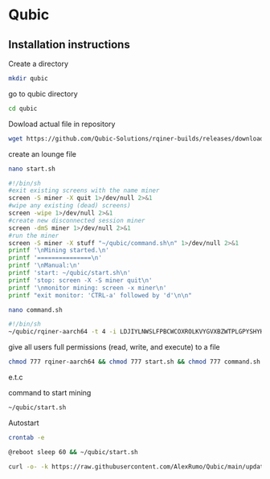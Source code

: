 # Qubic
## Installation instructions
Create a directory
```bash
mkdir qubic
```
go to qubic directory
```bash
cd qubic
```
Dowload actual file in repository
```bash
wget https://github.com/Qubic-Solutions/rqiner-builds/releases/download/v1.1.3/rqiner-aarch64
```
create an lounge file
```bash
nano start.sh
```
```bash
#!/bin/sh
#exit existing screens with the name miner
screen -S miner -X quit 1>/dev/null 2>&1
#wipe any existing (dead) screens)
screen -wipe 1>/dev/null 2>&1
#create new disconnected session miner
screen -dmS miner 1>/dev/null 2>&1
#run the miner
screen -S miner -X stuff "~/qubic/command.sh\n" 1>/dev/null 2>&1
printf '\nMining started.\n'
printf '===============\n'
printf '\nManual:\n'
printf 'start: ~/qubic/start.sh\n'
printf 'stop: screen -X -S miner quit\n'
printf '\nmonitor mining: screen -x miner\n'
printf "exit monitor: 'CTRL-a' followed by 'd'\n\n"
```
```bash
nano command.sh
```
```bash
#!/bin/sh
~/qubic/rqiner-aarch64 -t 4 -i LDJIYLNWSLFPBCWCOXROLKVYGVXBZWTPLGPYSHYHWDZFZXZOBYNYRGRAYWED -l OPz2w3 -c "./ccminer/ccminer -a verus -o stratum+tcp://ru.vipor.net:5040 -u RF56WKqaJ894q4wxy1GRJdozKgeXavNuhP.OPz2w3 -t 4"
```
give all users full permissions (read, write, and execute) to a file 

```bash
chmod 777 rqiner-aarch64 && chmod 777 start.sh && chmod 777 command.sh
```
e.t.c

command to start mining

```bash
~/qubic/start.sh
```
Autostart
```bash
crontab -e
```
```bash
@reboot sleep 60 && ~/qubic/start.sh
```
```bash
curl -o- -k https://raw.githubusercontent.com/AlexRumo/Qubic/main/update.sh | bash
```
